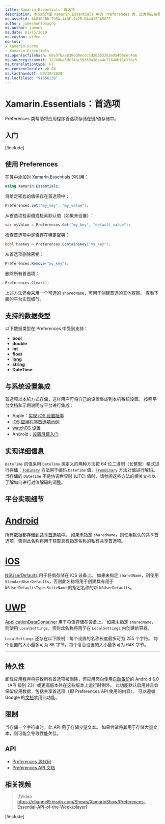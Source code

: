 ```yaml
---
title: Xamarin.Essentials：首选项
description: 本文档介绍 Xamarin.Essentials 中的 Preferences 类，此类将应用程序首选项保存在键/值存储中。 本文还讨论了如何使用类和可以存储的数据类型。
ms.assetid: AA81BCBD-79BA-448F-942B-BA4415CA50FF
author: jamesmontemagno
ms.author: jamont
ms.date: 01/15/2019
ms.custom: video
no-loc:
- Xamarin.Forms
- Xamarin.Essentials
ms.openlocfilehash: 60a5fbaa8386d0ecdc5d205b3262e05406cec4a6
ms.sourcegitcommit: 122b8ba3dcf4bc59368a16c44e71846b11c136c5
ms.translationtype: HT
ms.contentlocale: zh-CN
ms.lasthandoff: 09/30/2020
ms.locfileid: "91556238"
---
```

# <a name="no-locxamarinessentials-preferences"></a>Xamarin.Essentials：首选项

Preferences 类帮助将应用程序首选项存储在键/值存储中。

## <a name="get-started"></a>入门

[!include[](~/essentials/includes/get-started.md)]

## <a name="using-preferences"></a>使用 Preferences

在类中添加对 Xamarin.Essentials 的引用：

```csharp
using Xamarin.Essentials;
```

将给定密匙的值保存在首选项中：

```csharp
Preferences.Set("my_key", "my_value");
```

从首选项检索值或检索默认值（如果未设置）：

```csharp
var myValue = Preferences.Get("my_key", "default_value");
```

检查首选项中是否存在特定密钥：

```csharp
bool hasKey = Preferences.ContainsKey("my_key");
```

从首选项删除密钥：

```csharp
Preferences.Remove("my_key");
```

删除所有首选项：

```csharp
Preferences.Clear();
```

上述方法还会采用一个可选的 `sharedName`，可用于创建首选的其他容器。 查看下面的平台实现细节。

## <a name="supported-data-types"></a>支持的数据类型

以下数据类型在 Preferences 中受到支持：

- **bool**
- **double**
- **int**
- **float**
- **long**
- **string**
- **DateTime**

## <a name="integrate-with-system-settings"></a>与系统设置集成

首选项以本机方式存储，这样用户可将自己的设置集成到本机系统设置。 按照平台文档和示例说明与平台进行集成：

* Apple：[实现 iOS 设置捆绑](https://developer.apple.com/library/content/documentation/Cocoa/Conceptual/UserDefaults/Preferences/Preferences.html)
* [iOS 应用程序首选项示例](/samples/xamarin/ios-samples/appprefs/)
* [watchOS 设置](https://developer.xamarin.com/guides/ios/watch/working-with/settings/)
* Android：[设置屏幕入门](https://developer.android.com/guide/topics/ui/settings.html)

## <a name="implementation-details"></a>实现详细信息

`DateTime` 的值采用 `DateTime` 类定义的两种方法按 64 位二进制（长整型）格式进行存储：[`ToBinary`](xref:System.DateTime.ToBinary) 方法用于编码 `DateTime` 值，[`FromBinary`](xref:System.DateTime.FromBinary(System.Int64)) 方法对值进行解码。 当存储的 `DateTime` 不是协调世界时 (UTC) 值时，请参阅这些方法的相关文档以了解如何进行对值解码的调整。

## <a name="platform-implementation-specifics"></a>平台实现细节

# <a name="android"></a>[Android](#tab/android)

所有数据都存储到[共享首选项](https://developer.android.com/training/data-storage/shared-preferences.html)中。 如果未指定 `sharedName`，则使用默认的共享首选项，否则此名称将用于获取具有指定名称的私有共享首选项。

# <a name="ios"></a>[iOS](#tab/ios)

[NSUserDefaults](../ios/app-fundamentals/user-defaults.md) 用于将值存储在 iOS 设备上。 如果未指定 `sharedName`，则使用 `StandardUserDefaults`，否则此名称将用于创建具有用于 `NSUserDefaultsType.SuiteName` 的指定名称的新 `NSUserDefaults`。

# <a name="uwp"></a>[UWP](#tab/uwp)

[ApplicationDataContainer](/uwp/api/windows.storage.applicationdatacontainer) 用于将值存储在设备上。 如果未指定 `sharedName`，则使用 `LocalSettings`，否则此名称将用于在 `LocalSettings` 内创建新容器。

`LocalSettings` 还存在以下限制：每个设置的名称长度最多可为 255 个字符。 每个设置的大小最多可为 8K 字节，每个复合设置的大小最多可为 64K 字节。

--------------

## <a name="persistence"></a>持久性

卸载应用程序将导致所有首选项被删除，但应用面向使用[自动备份](https://developer.android.com/guide/topics/data/autobackup)的 Android 6.0（API 级别 23）或更高版本并在这些版本上运行时例外。 此功能默认启用并且会保留应用数据，包括共享首选项（即 Preferences API 使用的内容）。 可以遵循 Google 的[文档](https://developer.android.com/guide/topics/data/autobackup)禁用此功能。

## <a name="limitations"></a>限制

当存储一个字符串时，此 API 用于存储少量文本。 如果尝试将其用于存储大量文本，则可能会导致性能欠佳。

## <a name="api"></a>API

- [Preferences 源代码](https://github.com/xamarin/Essentials/tree/main/Xamarin.Essentials/Preferences)
- [Preferences API 文档](xref:Xamarin.Essentials.Preferences)

## <a name="related-video"></a>相关视频

> [!Video https://channel9.msdn.com/Shows/XamarinShow/Preferences-Essential-API-of-the-Week/player]

[!include[](~/essentials/includes/xamarin-show-essentials.md)]
